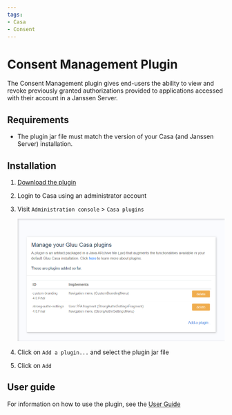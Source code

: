 ```yaml
---
tags:
- Casa
- Consent
---
```



# Consent Management Plugin


The Consent Management plugin gives end-users the ability to view and revoke previously granted authorizations provided to applications accessed with their account in a Janssen Server. 

## Requirements

- The plugin jar file must match the version of your Casa (and Janssen Server) installation.

## Installation

1. [Download the plugin](https://maven.jans.io/maven/io/jans/casa/plugins/authorized-clients/replace-janssen-version/authorized-clients-replace-janssen-version-jar-with-dependencies.jar)

1. Login to Casa using an administrator account

1. Visit `Administration console` > `Casa plugins`

    ![plugins page](../../assets/casa/plugins/plugins314.png)

1. Click on `Add a plugin...` and select the plugin jar file

1. Click on `Add` 

## User guide

For information on how to use the plugin, see the [User Guide](../user-guide.md)
